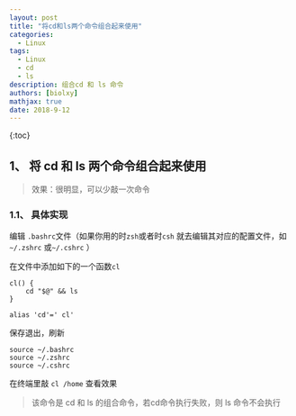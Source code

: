 ```yaml
---
layout: post
title: "将cd和ls两个命令组合起来使用"
categories:
  - Linux
tags: 
  - Linux
  - cd
  - ls
description: 组合cd 和 ls 命令
authors: [biolxy]
mathjax: true
date: 2018-9-12
---
```



{:toc}








## 1、 将 cd 和 ls 两个命令组合起来使用

>  效果：很明显，可以少敲一次命令

### 1.1、 具体实现

编辑 `.bashrc`文件（如果你用的时`zsh`或者时`csh` 就去编辑其对应的配置文件，如`~/.zshrc` 或`~/.cshrc` ）

在文件中添加如下的一个函数`cl`

```shell
cl() {
    cd "$@" && ls
}

alias 'cd'=' cl'
```

保存退出，刷新

```shell
source ~/.bashrc 
source ~/.zshrc
source ~/.cshrc
```

在终端里敲 `cl /home` 查看效果

> 该命令是 cd 和 ls 的组合命令，若cd命令执行失败，则 ls 命令不会执行

